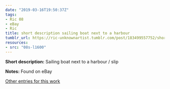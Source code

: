 ```yaml
---
date: "2019-03-16T19:50:37Z"
tags:
- Ric 08
- eBay
- Ric
title: short description sailing boat next to a harbour
tumblr_url: https://ric-unknownartist.tumblr.com/post/183499557752/short-description-sailing-boat-next-to-a-harbour
resources:
- src: "08s-l1600"
---
```


**Short description:** Sailing boat next to a harbour / slip

**Notes:** Found on eBay

[Other entries for this work](/tags/Ric-08)
